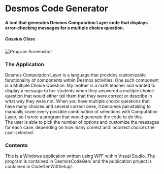 <h1>Desmos Code Generator</h1>

<h4>A tool that generates Desmos Computation Layer code that displays error-checking messages for a multiple choice question.</h4>
<h5>Cassius Close</h5>

![Program Screenshot](../examples/ProgramScreenshot.png)

<h3>The Application</h3>
Desmos Computation Layer is a language that provides customizable functionality of components within Desmos activities.
One such component is a Multiple Choice Question. My mother is a math teacher and wanted to display a message to her students when they answered a multiple choice question that would either tell them
that they were correct or describe in what way they were not.
When you have multiple choice questions that have many choices and several correct ones, it becomes painstaking to manually cover every possible combination of selections with Computation Layer, so
I wrote a program that would generate the code to do this.

<br>
The user is able to pick the number of options and customize the messages for each case, depending on how many correct and incorrect choices the user selected.

<h3>Contents</h3>

This is a Windows application written using WPF within Visual Studio. The program is contained in DesmosCodeGen/ and the publication project is contained in CodeGenWiXSetup/.
 
